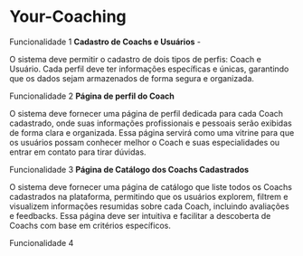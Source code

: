 # Your-Coaching
Funcionalidade 1
**Cadastro de Coachs e Usuários** -

O sistema deve permitir o cadastro de dois tipos de perfis: Coach e Usuário. Cada perfil deve ter informações específicas e únicas, garantindo que os dados sejam armazenados de forma segura e organizada.

Funcionalidade 2 
**Página de perfil do Coach**

O sistema deve fornecer uma página de perfil dedicada para cada Coach cadastrado, onde suas informações profissionais e pessoais serão exibidas de forma clara e organizada. Essa página servirá como uma vitrine para que os usuários possam conhecer melhor o Coach e suas especialidades ou entrar em contato para tirar dúvidas.

Funcionalidade 3
**Página de Catálogo dos Coachs Cadastrados**

O sistema deve fornecer uma página de catálogo que liste todos os Coachs cadastrados na plataforma, permitindo que os usuários explorem, filtrem e visualizem informações resumidas sobre cada Coach, incluindo avaliações e feedbacks. Essa página deve ser intuitiva e facilitar a descoberta de Coachs com base em critérios específicos.

Funcionalidade 4
